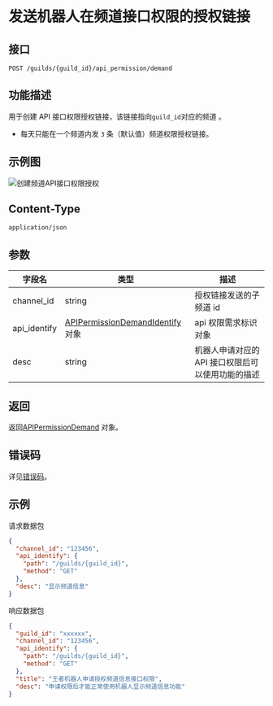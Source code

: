 # 发送机器人在频道接口权限的授权链接

## 接口

```http
POST /guilds/{guild_id}/api_permission/demand
```

## 功能描述

用于创建 API 接口权限授权链接，该链接指向`guild_id`对应的频道 。

- 每天只能在一个频道内发 `3` 条（默认值）频道权限授权链接。

## 示例图

<img :src="$withBotBase('/images/api-231017/post_api_permission_demand.png')" alt="创建频道API接口权限授权">

## Content-Type

```http
application/json
```

## 参数

| 字段名          | 类型                                                                     | 描述                          |
|--------------|------------------------------------------------------------------------|-----------------------------|
| channel_id   | string                                                                 | 授权链接发送的子频道 id               |
| api_identify | [APIPermissionDemandIdentify](model.md#APIPermissionDemandIdentify) 对象 | api 权限需求标识对象                |
| desc         | string                                                                 | 机器人申请对应的 API 接口权限后可以使用功能的描述 |

## 返回

返回[APIPermissionDemand](model.md#APIPermissionDemand) 对象。

## 错误码

详见[错误码](../../../openapi/error/error.md)。

## 示例

请求数据包

```json
{
  "channel_id": "123456",
  "api_identify": {
    "path": "/guilds/{guild_id}",
    "method": "GET"
  },
  "desc": "显示频道信息"
}
```

响应数据包

```json
{
  "guild_id": "xxxxxx",
  "channel_id": "123456",
  "api_identify": {
    "path": "/guilds/{guild_id}",
    "method": "GET"
  },
  "title": "王者机器人申请授权频道信息接口权限",
  "desc": "申请权限后才能正常使用机器人显示频道信息功能"
}
```

